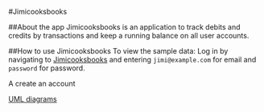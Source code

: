 #Jimicooksbooks

##About the app
Jimicooksbooks is an application to track debits and credits by transactions and keep a running balance on all user accounts.

##How to use Jimicooksbooks
To view the sample data:
Log in by navigating to [Jimicooksbooks](https://Jimicooksbooks.herokuapp.com) and entering `jimi@example.com` for email and `password` for password.

A create an account

[UML diagrams](/docs/Jimicooksbooks.pdf)
